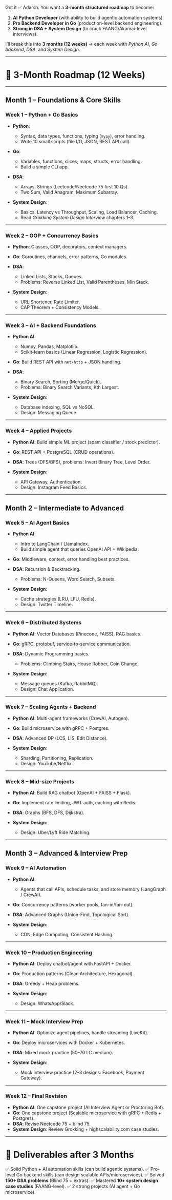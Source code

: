 Got it ✅ Adarsh. You want a **3-month structured roadmap** to become:

1. **AI Python Developer** (with ability to build agentic automation systems).
2. **Pro Backend Developer in Go** (production-level backend engineering).
3. **Strong in DSA + System Design** (to crack FAANG/Akamai-level interviews).

I’ll break this into **3 months (12 weeks)** → each week with *Python AI*, *Go backend*, *DSA*, and *System Design*.

---

# 🚀 3-Month Roadmap (12 Weeks)

---

## **Month 1 – Foundations & Core Skills**

### Week 1 – Python + Go Basics

* **Python**:

  * Syntax, data types, functions, typing (`mypy`), error handling.
  * Write 10 small scripts (file I/O, JSON, REST API call).
* **Go**:

  * Variables, functions, slices, maps, structs, error handling.
  * Build a simple CLI app.
* **DSA**:

  * Arrays, Strings (Leetcode/Neetcode 75 first 10 Qs).
  * Two Sum, Valid Anagram, Maximum Subarray.
* **System Design**:

  * Basics: Latency vs Throughput, Scaling, Load Balancer, Caching.
  * Read *Grokking System Design Interview* chapters 1–3.

---

### Week 2 – OOP + Concurrency Basics

* **Python**: Classes, OOP, decorators, context managers.
* **Go**: Goroutines, channels, error patterns, Go modules.
* **DSA**:

  * Linked Lists, Stacks, Queues.
  * Problems: Reverse Linked List, Valid Parentheses, Min Stack.
* **System Design**:

  * URL Shortener, Rate Limiter.
  * CAP Theorem + Consistency Models.

---

### Week 3 – AI + Backend Foundations

* **Python AI**:

  * Numpy, Pandas, Matplotlib.
  * Scikit-learn basics (Linear Regression, Logistic Regression).
* **Go**: Build REST API with `net/http` + JSON handling.
* **DSA**:

  * Binary Search, Sorting (Merge/Quick).
  * Problems: Binary Search Variants, Kth Largest.
* **System Design**:

  * Database indexing, SQL vs NoSQL.
  * Design: Messaging Queue.

---

### Week 4 – Applied Projects

* **Python AI**: Build simple ML project (spam classifier / stock predictor).
* **Go**: REST API + PostgreSQL (CRUD operations).
* **DSA**: Trees (DFS/BFS), problems: Invert Binary Tree, Level Order.
* **System Design**:

  * API Gateway, Authentication.
  * Design: Instagram Feed Basics.

---

## **Month 2 – Intermediate to Advanced**

### Week 5 – AI Agent Basics

* **Python AI**:

  * Intro to LangChain / LlamaIndex.
  * Build simple agent that queries OpenAI API + Wikipedia.
* **Go**: Middleware, context, error handling best practices.
* **DSA**: Recursion & Backtracking.

  * Problems: N-Queens, Word Search, Subsets.
* **System Design**:

  * Cache strategies (LRU, LFU, Redis).
  * Design: Twitter Timeline.

---

### Week 6 – Distributed Systems

* **Python AI**: Vector Databases (Pinecone, FAISS), RAG basics.
* **Go**: gRPC, protobuf, service-to-service communication.
* **DSA**: Dynamic Programming basics.

  * Problems: Climbing Stairs, House Robber, Coin Change.
* **System Design**:

  * Message queues (Kafka, RabbitMQ).
  * Design: Chat Application.

---

### Week 7 – Scaling Agents + Backend

* **Python AI**: Multi-agent frameworks (CrewAI, Autogen).
* **Go**: Build microservice with gRPC + Postgres.
* **DSA**: Advanced DP (LCS, LIS, Edit Distance).
* **System Design**:

  * Sharding, Partitioning, Replication.
  * Design: YouTube/Netflix.

---

### Week 8 – Mid-size Projects

* **Python AI**: Build RAG chatbot (OpenAI + FAISS + Flask).
* **Go**: Implement rate limiting, JWT auth, caching with Redis.
* **DSA**: Graphs (BFS, DFS, Dijkstra).
* **System Design**:

  * Design: Uber/Lyft Ride Matching.

---

## **Month 3 – Advanced & Interview Prep**

### Week 9 – AI Automation

* **Python AI**:

  * Agents that call APIs, schedule tasks, and store memory (LangGraph / CrewAI).
* **Go**: Concurrency patterns (worker pools, fan-in/fan-out).
* **DSA**: Advanced Graphs (Union-Find, Topological Sort).
* **System Design**:

  * CDN, Edge Computing, Consistent Hashing.

---

### Week 10 – Production Engineering

* **Python AI**: Deploy chatbot/agent with FastAPI + Docker.
* **Go**: Production patterns (Clean Architecture, Hexagonal).
* **DSA**: Greedy + Heap problems.
* **System Design**:

  * Design: WhatsApp/Slack.

---

### Week 11 – Mock Interview Prep

* **Python AI**: Optimize agent pipelines, handle streaming (LiveKit).
* **Go**: Deploy microservices with Docker + Kubernetes.
* **DSA**: Mixed mock practice (50–70 LC medium).
* **System Design**:

  * Mock interview practice (2–3 designs: Facebook, Payment Gateway).

---

### Week 12 – Final Revision

* **Python AI**: One capstone project (AI Interview Agent or Proctoring Bot).
* **Go**: One capstone project (Scalable microservice with gRPC + Redis + Postgres).
* **DSA**: Revise Neetcode 75 + blind 75.
* **System Design**: Review Grokking + highscalability.com case studies.

---

# 🎯 Deliverables after 3 Months

✅ Solid Python + AI automation skills (can build agentic systems).
✅ Pro-level Go backend skills (can design scalable APIs/microservices).
✅ Solved **150+ DSA problems** (Blind 75 + extras).
✅ Mastered **10+ system design case studies** (FAANG-level).
✅ 2 strong projects (AI agent + Go microservice).


